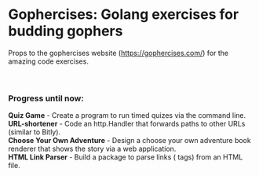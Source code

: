 <h1>Gophercises: Golang exercises for budding gophers</h1>

Props to the gophercises website (https://gophercises.com/) for the amazing code exercises.<br><br><br>

<div class="Progress"><h3>Progress until now:</h3>
<strong>Quiz Game</strong> - Create a program to run timed quizes via the command line.<br>
<strong>URL-shortener</strong> - Code an http.Handler that forwards paths to other URLs (similar to Bitly).<br>
<strong>Choose Your Own Adventure</strong> - Design a choose your own adventure book renderer that shows the story via a web application.<br>
<strong>HTML Link Parser</strong> - Build a package to parse links (<a> tags) from an HTML file.<br></div>
